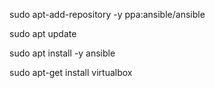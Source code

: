 sudo apt-add-repository -y ppa:ansible/ansible

sudo apt update

sudo apt install -y ansible

sudo apt-get install virtualbox
